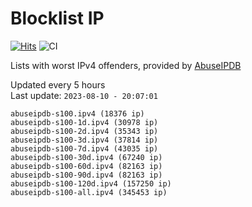# Blocklist IP

[![Hits](https://hits.seeyoufarm.com/api/count/incr/badge.svg?url=https%3A%2F%2Fgithub.com%2Fborestad%2Fblocklist-ip%2F&count_bg=%2379C83D&title_bg=%23555555&icon=&icon_color=%23E7E7E7&title=hits&edge_flat=false)](https://hits.seeyoufarm.com)  ![CI](https://img.shields.io/github/workflow/status/borestad/blocklist-ip/CI?style=flat-square)

Lists with worst IPv4 offenders, provided by [AbuseIPDB](https://www.abuseipdb.com/)

<!-- FOOTER-PLACEHOLDER -->
Updated every 5 hours<br>
Last update: `2023-08-10 - 20:07:01`
```
abuseipdb-s100.ipv4 (18376 ip)
abuseipdb-s100-1d.ipv4 (30978 ip)
abuseipdb-s100-2d.ipv4 (35343 ip)
abuseipdb-s100-3d.ipv4 (37814 ip)
abuseipdb-s100-7d.ipv4 (43035 ip)
abuseipdb-s100-30d.ipv4 (67240 ip)
abuseipdb-s100-60d.ipv4 (82163 ip)
abuseipdb-s100-90d.ipv4 (82163 ip)
abuseipdb-s100-120d.ipv4 (157250 ip)
abuseipdb-s100-all.ipv4 (345453 ip)
```
